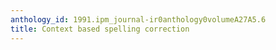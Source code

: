 ```yaml
---
anthology_id: 1991.ipm_journal-ir0anthology0volumeA27A5.6
title: Context based spelling correction
---
```

